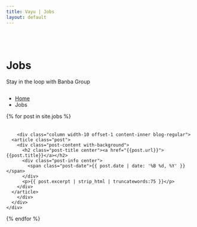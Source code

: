 ```yaml
---
title: Vayu | Jobs
layout: default
---
```


<div class="content clearfix" style="margin-top: 50px;">
  <!-- Intro Title Section 2 -->
  <div class="section-block intro-title-1 small bkg-grey-ultralight">
    <div class="row">
      <div class="column width-10 offset-1">
	<div class="title-container">
	  <div class="title-container-inner">
	    <div class="row flex">
	      <div class="column width-6 v-align-middle">
		<div>
		  <h1 class="mb-0">Jobs</h1>
		  <p class="lead mb-0 mb-mobile-20">Stay in the loop with Banba Group</p>
		</div>
	      </div>
	      <div class="column width-6 v-align-middle">
		<div>
		  <ul class="breadcrumb mb-0 pull-right clear-float-on-mobile">
		    <li>
		      <a href="/">Home</a>
		    </li>
		    <li>
		      Jobs
		    </li>
		  </ul>
		</div>
	      </div>
	    </div>
	  </div>
	</div>
      </div>
    </div>
  </div>
  <!-- Intro Title Section 2 End -->
  {% for post in site.jobs %}
    <div class="section-block clearfix pt-0 pb-0 bkg-grey-ultralight" style="padding-top: 20px;">
      <div class="row">

        <div class="column width-10 offset-1 content-inner blog-regular">
  	  <article class="post">
	    <div class="post-content with-background">
	      <h2 class="post-title center"><a href="{{post.url}}">{{post.title}}</a></h2>
	      <div class="post-info center">
	        <span class="post-date">{{ post.date | date: '%B %d, %Y' }}</span>
	      </div>
	      <p>{{ post.excerpt | strip_html | truncatewords:75 }}</p>
	    </div>
	  </article>
        </div>
      </div>
    </div>
  {% endfor %}
</div>
